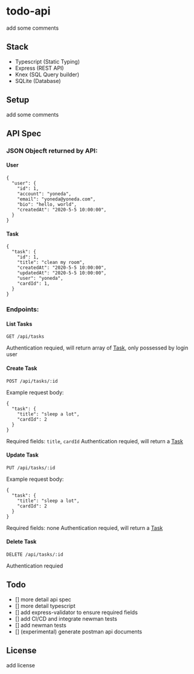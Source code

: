 # todo-api

add some comments

## Stack
* Typescript (Static Typing)
* Express (REST API)
* Knex (SQL Query builder)
* SQLite (Database)

## Setup
add some comments

## API Spec
### JSON Objecft returned by API:
#### User
```
{
  "user": {
    "id": 1,
    "account": "yoneda",
    "email": "yoneda@yoneda.com",
    "bio": "hello, world",
    "createdAt": "2020-5-5 10:00:00",
  }
}
```

#### Task
```
{
  "task": {
    "id": 1,
    "title": "clean my room",
    "createdAt": "2020-5-5 10:00:00",
    "updatedAt": "2020-5-5 10:00:00",
    "user": "yoneda",
    "cardId": 1,
  }
}
```
### Endpoints:
#### List Tasks
`GET /api/tasks`

Authentication requied, will return array of [Task](#Task), only possessed by login user


#### Create Task
`POST /api/tasks/:id`

Example request body:
```
{
  "task": {
    "title": "sleep a lot",
    "cardId": 2
  }
}
```
Required fields: `title`, `cardId`
Authentication requied, will return a [Task](#Task)

#### Update Task
`PUT /api/tasks/:id`

Example request body:
```
{
  "task": {
    "title": "sleep a lot",
    "cardId": 2
  }
}
```
Required fields: none
Authentication requied, will return a [Task](#Task)

#### Delete Task
`DELETE /api/tasks/:id`

Authentication requied

## Todo
- [] more detail api spec
- [] more detail typescript
- [] add express-validator to ensure required fields
- [] add CI/CD and integrate newman tests
- [] add newman tests
- [] (experimental) generate postman api documents

## License
add license